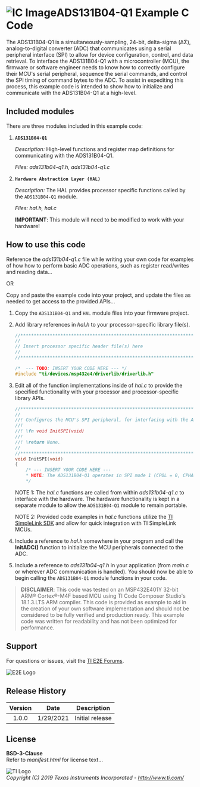 ![IC Image](http://www.ti.com/graphics/folders/partimages/ADS131B04-Q1.jpg)ADS131B04-Q1 Example C Code
=====================

The ADS131B04-Q1 is a simultaneously-sampling, 24-bit, delta-sigma (ΔΣ), analog-to-digital converter (ADC) that communicates using a serial peripheral interface (SPI) to allow for device configuration, control, and data retrieval. To interface the ADS131B04-Q1 with a microcontroller (MCU), the firmware or software engineer needs to know how to correctly configure their MCU's serial peripheral, sequence the serial commands, and control the SPI timing of command bytes to the ADC. To assist in expediting this process, this example code is intended to show how to initialize and communicate with the ADS131B04-Q1 at a high-level.

Included modules
----------------

There are three modules included in this example code:

1.  **`ADS131B04-Q1`**

	*Description:* High-level functions and register map definitions for communicating with the ADS131B04-Q1.
	
	*Files: ads131b04-q1.h, ads131b04-q1.c*

2.  **`Hardware Abstraction Layer (HAL)`**

	*Description:* The HAL provides processor specific functions called by the `ADS131B04-Q1` module.
	
	*Files: hal.h, hal.c*
	
	**IMPORTANT**: This module will need to be modified to work with your hardware!


How to use this code
--------------------

Reference the *ads131b04-q1.c* file while writing your own code for examples of how how to perform basic ADC operations, such as register read/writes and reading data...

OR

Copy and paste the example code into your project, and update the files as needed to get access to the provided APIs...

 1. Copy the `ADS131B04-Q1` and `HAL` module files into your firmware project.
 2. Add library references in *hal.h* to your processor-specific library file(s).
	```c
	//****************************************************************************
	//
	// Insert processor specific header file(s) here
	//
	//****************************************************************************"
	
	/*  --- TODO: INSERT YOUR CODE HERE --- */
	#include "ti/devices/msp432e4/driverlib/driverlib.h"
	
	```

 3. Edit all of the function implementations inside of *hal.c* to provide the specified functionality with your processor and processor-specific library APIs. 
	```c
	//*****************************************************************************
	//
	//! Configures the MCU's SPI peripheral, for interfacing with the ADC.
	//!
	//! \fn void InitSPI(void)
	//!
	//! \return None.
	//
	//*****************************************************************************
	void InitSPI(void)
	{
		/* --- INSERT YOUR CODE HERE ---
		* NOTE: The ADS131B04-Q1 operates in SPI mode 1 (CPOL = 0, CPHA = 1).
		*/
	```
	NOTE 1: The *hal.c* functions are called from within *ads131b04-q1.c* to interface with the hardware. The hardware functionality is kept in a separate module to allow the `ADS131B04-Q1` module to remain portable.
	
	NOTE 2: Provided code examples in *hal.c* functions utilize the [TI SimpleLink SDK](http://www.ti.com/wireless-connectivity/simplelink-solutions/overview/software.html) and allow for quick integration with TI SimpleLink MCUs.
	
 4. Include a reference to *hal.h* somewhere in your program and call the **InitADC()** function to initialize the MCU peripherals connected to the ADC.

 5. Include a reference to *ads131b04-q1.h* in your application (from *main.c* or wherever ADC communication is handled). You should now be able to begin calling the `ADS131B04-Q1` module functions in your code.

> **DISCLAIMER**: This code was tested on an MSP432E401Y 32-bit ARM® Cortex®-M4F based MCU using TI Code Composer Studio's 18.1.3.LTS ARM compiler. This code is provided as example to aid in the creation of your own software implementation and should not be considered to be fully verified and production ready. This example code was written for readability and has not been optimized for performance.

Support
-------

For questions or issues, visit the [TI E2E Forums](https://e2e.ti.com/).

![E2E Logo](http://e2e.ti.com/resized-image/__size/75x0/__key/CommunityServer-Wikis-Components-Files/00-00-00-01-27/2234.ti_2D00_e2e_2D00_Pos_2D00_no_2D00_text_2D00_150.jpg)

Release History
---------------
| Version     | Date        | Description            |
|:-----------:| ----------- | ---------------------- |
| 1.0.0       | 1/29/2021   | Initial release        |

License
-------

**BSD-3-Clause**  
Refer to *manifest.html* for license text...

![TI Logo](http://www.ti.com/assets/images/ic-logo.png)  
*Copyright (C) 2019 Texas Instruments Incorporated - http://www.ti.com/*